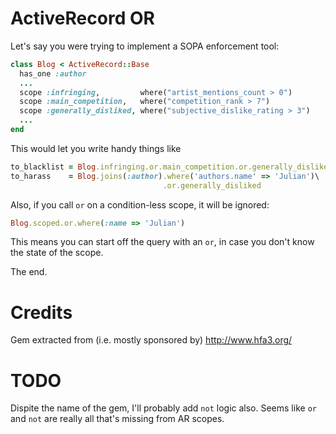 ActiveRecord OR
===============

Let's say you were trying to implement a SOPA enforcement tool:
```ruby
class Blog < ActiveRecord::Base
  has_one :author
  ...
  scope :infringing,         where("artist_mentions_count > 0")
  scope :main_competition,   where("competition_rank > 7")
  scope :generally_disliked, where("subjective_dislike_rating > 3")
  ...
end
```

This would let you write handy things like
```ruby
to_blacklist = Blog.infringing.or.main_competition.or.generally_disliked
to_harass    = Blog.joins(:author).where('authors.name' => 'Julian')\
                                  .or.generally_disliked
```
Also, if you call `or` on a condition-less scope, it will be ignored:
```ruby
Blog.scoped.or.where(:name => 'Julian')
```
This means you can start off the query with an `or`, in case you don't
know the state of the scope.

The end.

Credits
=======

Gem extracted from (i.e. mostly sponsored by) http://www.hfa3.org/

TODO
====

Dispite the name of the gem, I'll probably add `not` logic also. Seems
like `or` and `not` are really all that's missing from AR scopes.
